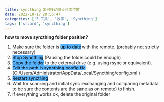 ```yaml
---
title: syncthing 如何移动同步仓库位置
date: 2022-10-17 20:56:47
categories: ['5.工具', '效率', 'Syncthing']
tags: ['srcard', 'syncthing']
---
```



**how to move syncthing folder position?**

1.  Make sure the folder is <mark style="background: #018bffA6;">up to date</mark> with the remote. (probably not strictly necessary)
2.  <mark style="background: #018bffA6;">Stop Syncthing</mark> (Pausing the folder could be enough)
3.  <mark style="background: #018bffA6;">Copy the folder</mark> to the external drive (e.g. using rsync or equivalent).
4.  <mark style="background: #018bffA6;">Edit the path in syncthing config file</mark> (C:/Users/Administrator/AppData/Local/Syncthing/config.xml )
5.  <mark style="background: #018bffA6;">Restart syncthing</mark> 
6.  Wait for scanning and initial sync (exchanging and comparing metadata to be sure the contents are the same as on remote) to finish.
7.  if everything works ok, delete the original folder
<!--SR:!2022-10-24,21,250-->

